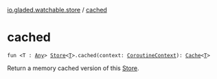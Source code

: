 [io.gladed.watchable.store](index.md) / [cached](./cached.md)

# cached

`fun <T : `[`Any`](https://kotlinlang.org/api/latest/jvm/stdlib/kotlin/-any/index.html)`> `[`Store`](-store/index.md)`<`[`T`](cached.md#T)`>.cached(context: `[`CoroutineContext`](https://kotlinlang.org/api/latest/jvm/stdlib/kotlin.coroutines/-coroutine-context/index.html)`): `[`Cache`](-cache/index.md)`<`[`T`](cached.md#T)`>`

Return a memory cached version of this [Store](-store/index.md).

